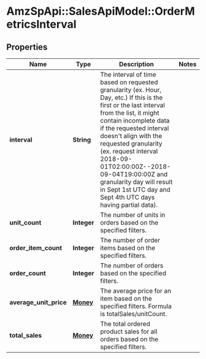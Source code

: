 # AmzSpApi::SalesApiModel::OrderMetricsInterval

## Properties
Name | Type | Description | Notes
------------ | ------------- | ------------- | -------------
**interval** | **String** | The interval of time based on requested granularity (ex. Hour, Day, etc.) If this is the first or the last interval from the list, it might contain incomplete data if the requested interval doesn&#39;t align with the requested granularity (ex. request interval 2018-09-01T02:00:00Z--2018-09-04T19:00:00Z and granularity day will result in Sept 1st UTC day and Sept 4th UTC days having partial data). | 
**unit_count** | **Integer** | The number of units in orders based on the specified filters. | 
**order_item_count** | **Integer** | The number of order items based on the specified filters. | 
**order_count** | **Integer** | The number of orders based on the specified filters. | 
**average_unit_price** | [**Money**](Money.md) | The average price for an item based on the specified filters. Formula is totalSales/unitCount. | 
**total_sales** | [**Money**](Money.md) | The total ordered product sales for all orders based on the specified filters. | 


